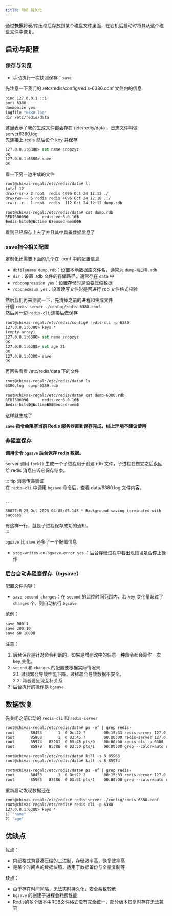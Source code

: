 ```yaml
---
title: RDB 持久化
---
```


通过**快照**将表/库压缩后存放到某个磁盘文件里面，在宕机后启动时将其从这个磁盘文件中恢复。

## 启动与配置

### 保存与浏览

- 手动执行一次快照保存：`save`  

先注意一下我们的 /etc/redis/config/redis-6380.conf 文件内的信息  

```vb
bind 127.0.0.1 ::1
port 6380
daemonize yes
logfile "6380.log"
dir /etc/redis/data
```

这里表示了我的生成文件都会存在 /etc/redis/data ，日志文件叫做 server6380.log  
先连接上 redis 然后设个 key 并保存  

```vb
127.0.0.1:6380> set name snopzyz
OK
127.0.0.1:6380> save
OK
```

看一下另一边生成的文件  

```vb
root@chivas-regal:/etc/redis/data# ll
total 12
drwxr-sr-x 2 root  redis 4096 Oct 24 12:12 ./
drwxrws--- 5 redis redis 4096 Oct 24 12:10 ../
-rw-r--r-- 1 root  redis  112 Oct 24 12:12 dump.rdb

root@chivas-regal:/etc/redis/data# cat dump.rdb
REDIS0009�      redis-ver6.0.16�
�edis-bits�@�ctime �7eused-mem���
```

看到已经保存上去了并且其中具备数据信息了  

### save指令相关配置

定制化还需要下面的几个在 .conf 中的配置信息  

- `dbfilename dump.rdb`：设置本地数据库文件名，通常为 `dump-端口号.rdb`  
- `dir`：设置 .rdb 文件的存储路径，通常存在 `data` 中
- `rdbcompression yes`：设置存储时是否要压缩数据
- `rdbchecksum yes`：设置读写文件时是否进行 rdb 文件格式校验

然后我们再来测试一下，先清掉之前的进程和生成文件  
开启 `redis-server ./config/redis-6380.conf`    
然后另一边 `redis-cli` 连接后做保存  

```vb
root@chivas-regal:/etc/redis/config# redis-cli -p 6380
127.0.0.1:6380> keys *
(empty array)
127.0.0.1:6380> set name snopzyz
OK
127.0.0.1:6380> set age 21
OK
127.0.0.1:6380> save
OK
```

再回头看看 /etc/redis/data 下的文件  

```vb
root@chivas-regal:/etc/redis/data# ls
6380.log  dump-6380.rdb

root@chivas-regal:/etc/redis/data# cat dump-6380.rdb
REDIS0009�      redis-ver6.0.16�
�edis-bits�@�ctime�S�8eused-mem�
```

这样就生成了

**`save` 指令会阻塞当前 Redis 服务器直到保存完成，线上环境不建议使用**  

### 非阻塞保存

**调用命令 `bgsave` 后台保存 redis 数据。**  

server 调用 `fork()` 生成一个子进程用于创建 rdb 文件，子进程在做完之后返回给 redis 消息告诉它保存结束。    

::: tip 消息传递验证  
在 `redis-cli` 中调用 `bgsave` 命令后，查看 data/6380.log 文件内容。  

```log

...

86027:M 25 Oct 2023 04:05:05.143 * Background saving terminated with success
```

有这样一行，就是子进程保存成功的通知。  
:::

`bgsave` 比 `save` 还多了一个配置信息  
- `stop-writes-on-bgsave-error yes` ：后台存储过程中若出现错误是否停止操作

### 后台自动非阻塞保存（bgsave）

配置文件内容：  
  
- `save second changes`：在 `second` 的监控时间范围内，若 key 变化量超过了 `changes` 个，则自动执行 `bgsave`  

范例：

```vb
save 900 1
save 300 10
save 60 10000
```

注意：  

1. 后台保存是针对命令判断的，如果是增删改中的任意一种命令都会算作一次 key 变化。  
2. `second` 和 `changes` 的配置要根据实际情况来  
  2.1. 过频繁会导致性能下降，过稀疏会导致数据不安全。  
  2.2. 两者要呈现互补关系
3. 后台执行的操作是 `bgsave`  


## 数据恢复

先关闭之前启动的 `redis-cli` 和 `redis-server`  

```vb
root@chivas-regal:/etc/redis/data# ps -ef | grep redis-
root       80453       1  0 Oct22 ?        00:15:33 redis-server 127.0.0.1:6379
root       85968       1  0 03:45 ?        00:00:00 redis-server 127.0.0.1:6380
root       85974   85281  0 03:45 pts/0    00:00:00 redis-cli -p 6380
root       85979   85386  0 03:50 pts/1    00:00:00 grep --color=auto redis-

root@chivas-regal:/etc/redis/data# kill -s 8 85968
root@chivas-regal:/etc/redis/data# kill -s 8 85974

root@chivas-regal:/etc/redis/data# ps -ef | grep redis-
root       80453       1  0 Oct22 ?        00:15:33 redis-server 127.0.0.1:6379
root       85985   85386  0 03:51 pts/1    00:00:00 grep --color=auto redis-
```

重新启动发现数据还在

```vb
root@chivas-regal:/etc/redis# redis-server ./config/redis-6380.conf
root@chivas-regal:/etc/redis# redis-cli -p 6380
127.0.0.1:6380> keys *
1) "name"
2) "age"
```


## 优缺点

优点：
- 内部格式为紧凑压缩的二进制，存储效率高，恢复效率高
- 是某个时间点的数据快照，适用于数据备份与全量复制等

缺点：
- 由于存在时间间隔，无法实时持久化，安全系数较低
- `bgsave` 的创建子进程会耗费性能
- Redis的多个版本中RDB文件格式没有完全统一，部分版本恢复时存在无法兼容
